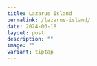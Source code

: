 ```yaml
---
title: Lazarus Island
permalink: /lazarus-island/
date: 2024-06-18
layout: post
description: ""
image: ""
variant: tiptap
---
```

